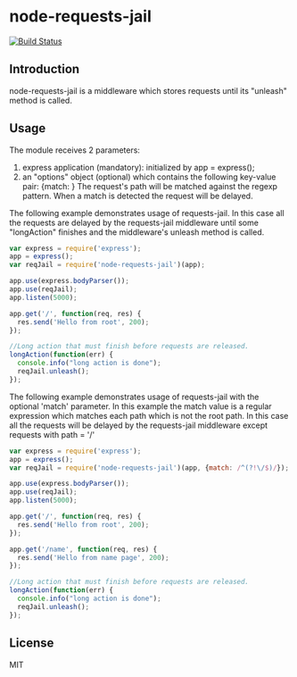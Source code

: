 # node-requests-jail #

[![Build Status](https://secure.travis-ci.org/anodejs/node-requests-jail.png?branch=lilachp1)](http://travis-ci.org/anodejs/node-requests-jail)

## Introduction ##

node-requests-jail is a middleware which stores requests until its "unleash" method is called.

## Usage ##
The module receives 2 parameters:

1. express application (mandatory): initialized by app = express();
2. an "options" object (optional) which contains the following key-value pair: {match: <regexp>}
   The request's path will be matched against the regexp pattern.
   When a match is detected the request will be delayed.

The following example demonstrates usage of requests-jail.
In this case all the requests are delayed by the requests-jail middleware until some "longAction" finishes
and the middleware's unleash method is called.


```javascript
var express = require('express');
app = express();
var reqJail = require('node-requests-jail')(app);

app.use(express.bodyParser());
app.use(reqJail);
app.listen(5000);

app.get('/', function(req, res) {
  res.send('Hello from root', 200);
});

//Long action that must finish before requests are released.
longAction(function(err) {
  console.info("long action is done");
  reqJail.unleash();
});
```

The following example demonstrates usage of requests-jail with the optional 'match' parameter.
In this example the match value is a regular expression which matches each path which is not the root path.
In this case all the requests will be delayed by the requests-jail middleware except requests with path = '/'

```javascript
var express = require('express');
app = express();
var reqJail = require('node-requests-jail')(app, {match: /^(?!\/$)/});

app.use(express.bodyParser());
app.use(reqJail);
app.listen(5000);

app.get('/', function(req, res) {
  res.send('Hello from root', 200);
});

app.get('/name', function(req, res) {
  res.send('Hello from name page', 200);
});

//Long action that must finish before requests are released.
longAction(function(err) {
  console.info("long action is done");
  reqJail.unleash();
});
```

## License ##

MIT
